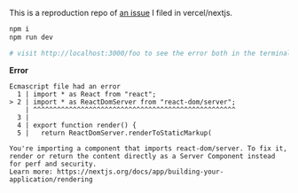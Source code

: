 This is a reproduction repo of [an issue](https://github.com/vercel/next.js/issues/76111) I filed in vercel/nextjs.

```bash
npm i
npm run dev

# visit http://localhost:3000/foo to see the error both in the terminal and also the browser
```

**Error**

```
Ecmascript file had an error
  1 | import * as React from "react";
> 2 | import * as ReactDomServer from "react-dom/server";
    | ^^^^^^^^^^^^^^^^^^^^^^^^^^^^^^^^^^^^^^^^^^^^^^^^^^^
  3 |
  4 | export function render() {
  5 |   return ReactDomServer.renderToStaticMarkup(

You're importing a component that imports react-dom/server. To fix it, render or return the content directly as a Server Component instead for perf and security.
Learn more: https://nextjs.org/docs/app/building-your-application/rendering
```
